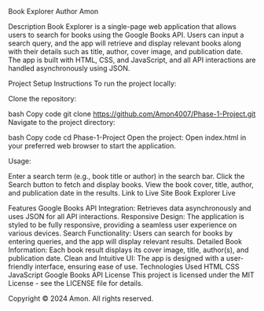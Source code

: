 Book Explorer
Author
Amon

Description
Book Explorer is a single-page web application that allows users to search for books using the Google Books API. Users can input a search query, and the app will retrieve and display relevant books along with their details such as title, author, cover image, and publication date. The app is built with HTML, CSS, and JavaScript, and all API interactions are handled asynchronously using JSON.

Project Setup Instructions
To run the project locally:

Clone the repository:

bash
Copy code
git clone https://github.com/Amon4007/Phase-1-Project.git
Navigate to the project directory:

bash
Copy code
cd Phase-1-Project
Open the project: Open index.html in your preferred web browser to start the application.

Usage:

Enter a search term (e.g., book title or author) in the search bar.
Click the Search button to fetch and display books.
View the book cover, title, author, and publication date in the results.
Link to Live Site
Book Explorer Live

Features
Google Books API Integration: Retrieves data asynchronously and uses JSON for all API interactions.
Responsive Design: The application is styled to be fully responsive, providing a seamless user experience on various devices.
Search Functionality: Users can search for books by entering queries, and the app will display relevant results.
Detailed Book Information: Each book result displays its cover image, title, author(s), and publication date.
Clean and Intuitive UI: The app is designed with a user-friendly interface, ensuring ease of use.
Technologies Used
HTML
CSS
JavaScript 
Google Books API
License
This project is licensed under the MIT License - see the LICENSE file for details.

Copyright
© 2024 Amon. All rights reserved.
